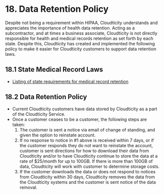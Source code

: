 # 18. Data Retention Policy

Despite not being a requirement within HIPAA, Cloudticity understands and appreciates the importance of health data retention. Acting as a subcontractor, and at times a business associate, Cloudticity is not directly responsible for health and medical records retention as set forth by each state. Despite this, Cloudticity has created and implemented the following policy to make it easier for Cloudticity customers to support data retention laws.

## 18.1 State Medical Record Laws

* [Listing of state requirements for medical record retention](http://www.healthit.gov/sites/default/files/appa7-1.pdf)

## 18.2 Data Retention Policy

* Current Cloudticity customers have data stored by Cloudticity as a part of the Cloudticity Service.
* Once a customer ceases to be a customer, the following steps are taken:
  1. The customer is sent a notice via email of change of standing, and given the option to reinstate account.
  2. If no response to notice in #1 above is received within 7 days, or if the customer responds they do not want to reinstate the account, customer is sent directions for how to download their data from Cloudticity and/or to have Cloudticity continue to store the data at a rate of $25/month for up to 100GB. If there is more than 100GB of data, Cloudticity will work with customer to determine storage costs.
  3. If the customer downloads the data or does not respond to notices from Cloudticity within 30 days, Cloudticity removes the data from the Cloudticity systems and the customer is sent notice of the data removal.

